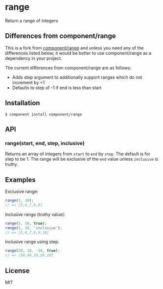 
# range

  Return a range of integers

## Differences from component/range ##

  This is a fork from [component/range](https://github.com/component/range) and unless you need any of the differences listed below, it would be better to use component/range as a dependency in your project.

  The current differences from component/range are as follows:

  * Adds step argument to additionally support ranges which do not increment by +1
  * Defaults to step of -1 if end is less than start

## Installation

    $ component install component/range

## API ##

### range(start, end, step, inclusive) ###
Returns an array of integers from `start` to `end` by `step`. The default is for step to be 1. The range will be exclusive of the `end` value unless `inclusive` is truthy. 

## Examples ##

Exclusive range:

```js
range(5, 10);
// => [5,6,7,8,9]
```

Inclusive range (truthy value):

```js
range(5, 10, true);
range(5, 10, 'inclusive');
// => [5,6,7,8,9,10]
```

Inclusive range using step:

```js
range(50, 10, -10, true);
// => [50,40,30,20,10]
```

## License

  MIT
